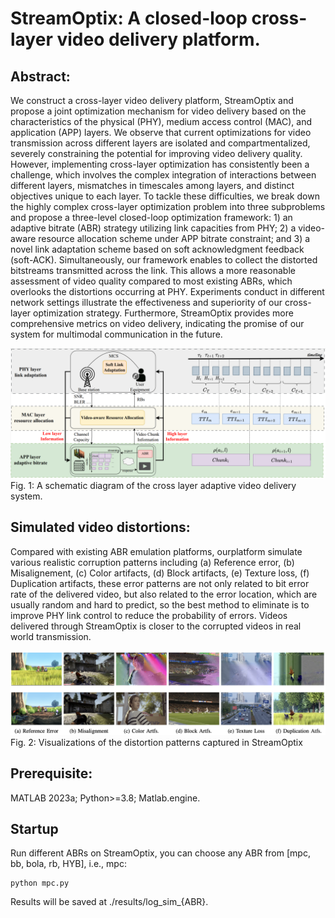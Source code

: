 # StreamOptix: A closed-loop cross-layer video delivery platform.

## Abstract:
We construct a cross-layer video delivery platform, StreamOptix and propose a joint optimization mechanism
for video delivery based on the characteristics of the physical (PHY), medium access control (MAC), and application (APP) layers. We
observe that current optimizations for video transmission across different layers are isolated and compartmentalized, severely
constraining the potential for improving video delivery quality. However, implementing cross-layer optimization has consistently been a
challenge, which involves the complex integration of interactions between different layers, mismatches in timescales among layers, and
distinct objectives unique to each layer. To tackle these difficulties, we break down the highly complex cross-layer optimization problem
into three subproblems and propose a three-level closed-loop optimization framework: 1) an adaptive bitrate (ABR) strategy utilizing
link capacities from PHY; 2) a video-aware resource allocation scheme under APP bitrate constraint; and 3) a novel link adaptation
scheme based on soft acknowledgment feedback (soft-ACK). Simultaneously, our framework enables to collect the distorted bitstreams
transmitted across the link. This allows a more reasonable assessment of video quality compared to most existing ABRs, which
overlooks the distortions occurring at PHY. Experiments conduct in different network settings illustrate the effectiveness and superiority
of our cross-layer optimization strategy. Furthermore, StreamOptix provides more comprehensive metrics on video delivery, indicating
the promise of our system for multimodal communication in the future.

![image](/img/structure.png)
Fig. 1: A schematic diagram of the cross layer adaptive video delivery system.

## Simulated video distortions:
Compared with existing ABR emulation platforms, ourplatform simulate various realistic corruption patterns including (a) Reference error, (b) Misalignement, (c) Color artifacts, (d) Block
artifacts, (e) Texture loss, (f) Duplication artifacts, these error patterns are not only related to bit error rate of the delivered video, but also related to the error location, which are usually random and hard to predict, so the best method to eliminate is to improve PHY link control to reduce the probability of errors. Videos delivered through StreamOptix is closer to the corrupted videos in real world transmission.

![image](/img/distortion.png)
Fig. 2: Visualizations of the distortion patterns captured in StreamOptix

## Prerequisite:
MATLAB 2023a; Python>=3.8; Matlab.engine.

## Startup
Run different ABRs on StreamOptix, you can choose any ABR from [mpc, bb, bola, rb, HYB], i.e., mpc:
```
python mpc.py
```
Results will be saved at ./results/log_sim_{ABR}.

